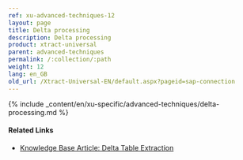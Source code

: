 ```yaml
---
ref: xu-advanced-techniques-12
layout: page
title: Delta processing
description: Delta processing
product: xtract-universal
parent: advanced-techniques
permalink: /:collection/:path
weight: 12
lang: en_GB
old_url: /Xtract-Universal-EN/default.aspx?pageid=sap-connection
---
```


{% include _content/en/xu-specific/advanced-techniques/delta-processing.md %}

#### Related Links

- [Knowledge Base Article: Delta Table Extraction](https://kb.theobald-software.com/tables/delta-table-extraction)